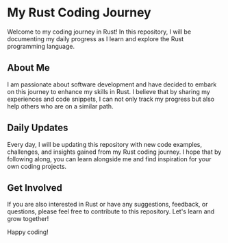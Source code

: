 # My Rust Coding Journey

Welcome to my coding journey in Rust! In this repository, I will be documenting my daily progress as I learn and explore the Rust programming language.

## About Me

I am passionate about software development and have decided to embark on this journey to enhance my skills in Rust. I believe that by sharing my experiences and code snippets, I can not only track my progress but also help others who are on a similar path.

## Daily Updates

Every day, I will be updating this repository with new code examples, challenges, and insights gained from my Rust coding journey. I hope that by following along, you can learn alongside me and find inspiration for your own coding projects.

## Get Involved

If you are also interested in Rust or have any suggestions, feedback, or questions, please feel free to contribute to this repository. Let's learn and grow together!

Happy coding!
